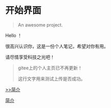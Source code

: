# 开始界面

> An awesome project.

Hello ！

很高兴认识你，这是一份个人笔记，希望对你有用。

请尽情享受科技之光吧！

> gitee上的个人主页已不再更新！
>
> 这行文字用来测试上传是否成功。


[>>简介](guide)

[简介](guide.md)



